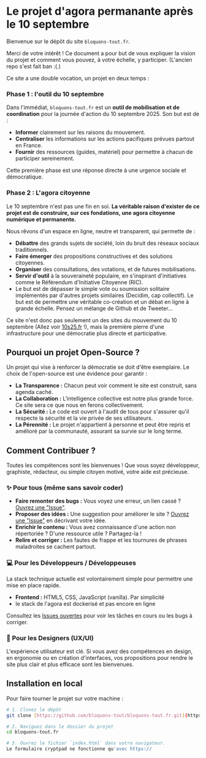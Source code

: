 # Le projet d'agora permanante après le 10 septembre

Bienvenue sur le dépôt du site `bloquons-tout.fr`.

Merci de votre intérêt ! Ce document a pour but de vous expliquer la vision du projet et comment vous pouvez, à votre échelle, y participer. (L'ancien repo s'est fait ban :(.)

Ce site a une double vocation, un projet en deux temps :

### Phase 1 : l'outil du 10 septembre

Dans l'immédiat, `bloquons-tout.fr` est un **outil de mobilisation et de coordination** pour la journée d'action du 10 septembre 2025. Son but est de :
-   **Informer** clairement sur les raisons du mouvement.
-   **Centraliser** les informations sur les actions pacifiques prévues partout en France.
-   **Fournir** des ressources (guides, matériel) pour permettre à chacun de participer sereinement.

Cette première phase est une réponse directe à une urgence sociale et démocratique.

### Phase 2 : L'agora citoyenne

Le 10 septembre n'est pas une fin en soi. **La véritable raison d'exister de ce projet est de construire, sur ces fondations, une agora citoyenne numérique et permanente.**

Nous rêvons d'un espace en ligne, neutre et transparent, qui permette de :
-   **Débattre** des grands sujets de société, loin du bruit des réseaux sociaux traditionnels.
-   **Faire émerger** des propositions constructives et des solutions citoyennes.
-   **Organiser** des consultations, des votations, et de futures mobilisations.
-   **Servir d'outil** à la souveraineté populaire, en s'inspirant d'initiatives comme le Référendum d'Initiative Citoyenne (RIC).
-   Le but est de dépasser le simple vote ou soumission solitaire implémentés par d'autres projets similaires (Decidim, cap collectif). Le but est de permettre une véritable co-création et un débat en ligne à grande échelle. Pensez un mélange de Github et de Tweeter...

Ce site n'est donc pas seulement un des sites du mouvement du 10 septembre (Allez voir [10s25.fr](https://10s25.fr/) !), mais la première pierre d'une infrastructure pour une démocratie plus directe et participative.

## Pourquoi un projet Open-Source ?

Un projet qui vise à renforcer la démocratie se doit d'être exemplaire. Le choix de l'open-source est une évidence pour garantir :
-   **La Transparence :** Chacun peut voir comment le site est construit, sans agenda caché.
-   **La Collaboration :** L'intelligence collective est notre plus grande force. Ce site sera ce que nous en ferons collectivement.
-   **La Sécurité :** Le code est ouvert à l'audit de tous pour s'assurer qu'il respecte la sécurité et la vie privée de ses utilisateurs.
-   **La Pérennité :** Le projet n'appartient à personne et peut être repris et amélioré par la communauté, assurant sa survie sur le long terme.

## Comment Contribuer ?

Toutes les compétences sont les bienvenues ! Que vous soyez développeur, graphiste, rédacteur, ou simple citoyen motivé, votre aide est précieuse.

### ✨ Pour tous (même sans savoir coder)
-   **Faire remonter des bugs :** Vous voyez une erreur, un lien cassé ? [Ouvrez une "Issue"](https://github.com/bloquons-tout/bloquons-tout.fr/issues).
-   **Proposer des idées :** Une suggestion pour améliorer le site ? [Ouvrez une "Issue"](https://github.com/bloquons-tout/bloquons-tout.fr/issues) en décrivant votre idée.
-   **Enrichir le contenu :** Vous avez connaissance d'une action non répertoriée ? D'une ressource utile ? Partagez-la !
-   **Relire et corriger :** Les fautes de frappe et les tournures de phrases maladroites se cachent partout.

### 💻 Pour les Développeurs / Développeuses
La stack technique actuelle est volontairement simple pour permettre une mise en place rapide.
-   **Frontend :** HTML5, CSS, JavaScript (vanilla). Par simplicité
-  le stack de l'agora est dockerisé et pas encore en ligne


Consultez les [Issues ouvertes](https://github.com/bloquons-tout/bloquons-tout.fr/issues) pour voir les tâches en cours ou les bugs à corriger.

### 🎨 Pour les Designers (UX/UI)
L'expérience utilisateur est clé. Si vous avez des compétences en design, en ergonomie ou en création d'interfaces, vos propositions pour rendre le site plus clair et plus efficace sont les bienvenues.

## Installation en local

Pour faire tourner le projet sur votre machine :

```bash
# 1. Clonez le dépôt
git clone [https://github.com/bloquons-tout/bloquons-tout.fr.git](https://github.com/bloquons-tout/bloquons-tout.fr.git)

# 2. Naviguez dans le dossier du projet
cd bloquons-tout.fr

# 3. Ouvrez le fichier `index.html` dans votre navigateur.
Le formulaire cryptpad ne fonctionne qu'avec https://
